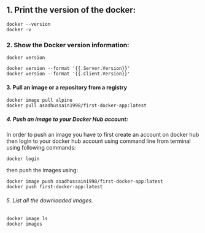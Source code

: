 ## 1. Print the version of the docker:
```
docker --version
docker -v
```
### 2. Show the Docker version information:
```
docker version

docker version --format '{{.Server.Version}}'
docker version --format '{{.Client.Version}}'
```
#### 3.  Pull an image or a repository from a registry
```
docker image pull alpine
docker pull asadhussain1998/first-docker-app:latest
```
##### 4.  Push an image to your Docker Hub account:
In order to push an image you have to first create an account on docker hub then login to your docker hub account using command line from terminal using following commands:
```
docker login
```
then push the images using:
```
docker image push asadhussain1998/first-docker-app:latest
docker push first-docker-app:latest
```
###### 5. List all the downloaded images.
```
docker image ls
docker images
```
